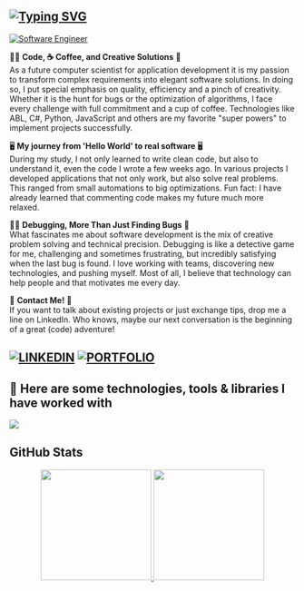 **[![Typing SVG](https://readme-typing-svg.demolab.com?font=Fira+Code&pause=1000&color=6793F7&width=435&lines=⚡Hi%2C+everyone!+I'm+Daniel+Malychko.;⚡Welcome+to+my+Github+profile!+)](https://git.io/typing-svg)**
---

[![Software Engineer ](https://img.shields.io/badge/Software_Engineer-%f6f8fa?style=flat-square&color=f6f8fa&labelColor=f6f8fa&logoColor=black)](#)

👨‍💻 **Code, ☕ Coffee, and Creative Solutions** 🎯  
As a future computer scientist for application development it is my passion to transform complex requirements into elegant software solutions. In doing so, I put special emphasis on quality, efficiency and a pinch of creativity. Whether it is the hunt for bugs or the optimization of algorithms, I face every challenge with full commitment and a cup of coffee. Technologies like ABL, C#, Python, JavaScript and others are my favorite "super powers" to implement projects successfully.

🖥️ **My journey from 'Hello World' to real software** 🖥️  
During my study, I not only learned to write clean code, but also to understand it, even the code I wrote a few weeks ago. In various projects I developed applications that not only work, but also solve real problems. This ranged from small automations to big optimizations.
Fun fact: I have already learned that commenting code makes my future much more relaxed. 

🕵️‍♂️ **Debugging, More Than Just Finding Bugs** 🐞  
What fascinates me about software development is the mix of creative problem solving and technical precision. Debugging is like a detective game for me, challenging and sometimes frustrating, but incredibly satisfying when the last bug is found. I love working with teams, discovering new technologies, and pushing myself. Most of all, I believe that technology can help people and that motivates me every day.

📨 **Contact Me!** 📨  
If you want to talk about existing projects or just exchange tips, drop me a line on LinkedIn. Who knows, maybe our next conversation is the beginning of a great (code) adventure!

[![LINKEDIN](https://img.shields.io/badge/LINKEDIN-blue?style=flat-square&logo=linkedin&logoColor=white)](https://linkedin.com/in/daniel-malychko)
[![PORTFOLIO](https://img.shields.io/badge/PORTFOLIO-orange?style=flat-square&logo=google-chrome&logoColor=white)](#)
---

## 🔨 **Here are some technologies, tools & libraries I have worked with**  
<p>
    <a href="https://skillicons.dev">
        <img src="https://skillicons.dev/icons?i=javascript,typescript,html,css,react,nodejs,swift,php,python,flask,selenium,cs,dotnet,postman,powershell,postgres,mysql,sqlite,git,vscode,pycharm,eclipse,replit,stackoverflow,windows,linux,kali,ubuntu" />
    </a>
</p>

## GitHub Stats

<div style="display: flex; justify-content: center;">
  <a href="https://github.com/DanEm95">
    <img height="195px" src="https://github-readme-stats.vercel.app/api?username=DanEm95&show_icons=true&theme=one_dark_pro&include_all_commits=true&count_private=true&rank_icon=github"/>
    <img height="195px" src="https://github-readme-stats.vercel.app/api/top-langs/?username=DanEm95&layout=compact&langs_count=7&theme=one_dark_pro"/>
  </a>
</div>
